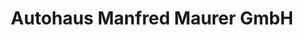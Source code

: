 ---
title: "Autohaus Manfred Maurer GmbH"
url: /braunfels/autohaus-manfred-maurer-gmbh-attenbachstrasse/
shop: Autohaus
---